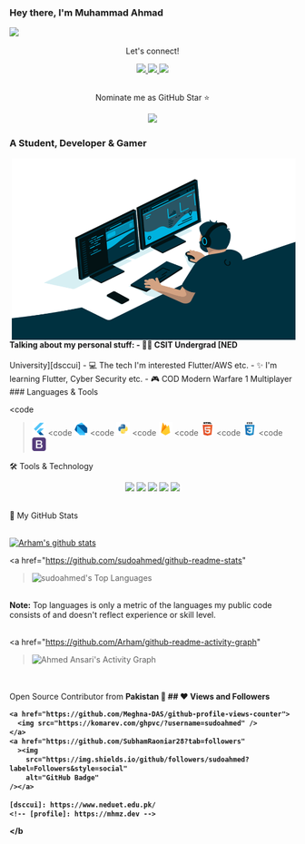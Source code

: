 ### Hey there, I'm Muhammad Ahmad
<img
  src="https://media.giphy.com/media/hvRJCLFzcasrR4ia7z/giphy.gif"
  width="25px"
/>

<div align="center">
  <p align="center">Let's connect!</p>

  <a href="https://www.instagram.com/ahmed.ansari007/">
    <img
      src="https://img.shields.io/badge/Instagram-E4405F?style=for-the-badge&logo=instagram&logoColor=white"
    />
  </a>

  <a href="https://www.linkedin.com/in/sudoahmed/">
    <img
      src="https://img.shields.io/badge/linkedin-%230077B5.svg?&style=for-the-badge&logo=linkedin&logoColor=white"
    />
  </a>

  <a href="https://www.facebook.com/ahmed.ansari.cyberlink">
    <img
      src="https://img.shields.io/badge/Facebook-1877F2?style=for-the-badge&logo=facebook&logoColor=white"
    />
  </a>
</div>

<br />

<div align="center">
  <p align="center">Nominate me as GitHub Star ⭐</p>

  <a href="https://stars.github.com/nominate/">
    <img
      src="https://img.shields.io/badge/GitHub-100000?&style=for-the-badge&logo=GitHub&logoColor=white&color=fa3667"
    />
  </a>
</div>

### A Student, Developer & Gamer

<img align="right" alt="GIF" src="code.gif" width="500" height="320" />

#### Talking about my personal stuff: - 🙋‍♂️ CSIT Undergrad [NED
University][dsccui] - 💻 The tech I'm interested Flutter/AWS etc. - ✨ I'm
learning Flutter, Cyber Security etc. - 🎮 COD Modern Warfare 1 Multiplayer ###
Languages & Tools

<code
  ><img
    width="24px"
    src="https://raw.githubusercontent.com/github/explore/80688e429a7d4ef2fca1e82350fe8e3517d3494d/topics/flutter/flutter.png"
/></code>
<code
  ><img
    width="24px"
    src="https://raw.githubusercontent.com/github/explore/80688e429a7d4ef2fca1e82350fe8e3517d3494d/topics/dart/dart.png"
/></code>
<code
  ><img
    width="24px"
    src="https://raw.githubusercontent.com/github/explore/80688e429a7d4ef2fca1e82350fe8e3517d3494d/topics/python/python.png"
/></code>
<code
  ><img
    width="24px"
    src="https://raw.githubusercontent.com/github/explore/80688e429a7d4ef2fca1e82350fe8e3517d3494d/topics/firebase/firebase.png"
/></code>
<code
  ><img
    width="24px"
    src="https://raw.githubusercontent.com/github/explore/80688e429a7d4ef2fca1e82350fe8e3517d3494d/topics/html/html.png"
/></code>
<code
  ><img
    width="24px"
    src="https://raw.githubusercontent.com/github/explore/80688e429a7d4ef2fca1e82350fe8e3517d3494d/topics/css/css.png"
/></code>
<code
  ><img
    width="24px"
    src="https://raw.githubusercontent.com/github/explore/80688e429a7d4ef2fca1e82350fe8e3517d3494d/topics/bootstrap/bootstrap.png"
/></code>

<div align="center">
  <p align="left">🛠 Tools & Technology</p>

  <img
    src="https://img.shields.io/badge/Flutter-02569B?style=for-the-badge&logo=flutter&logoColor=white"
  />
  <img
    src="https://img.shields.io/badge/Dart-0175C2?style=for-the-badge&logo=dart&logoColor=white"
  />
  <img
    src="https://img.shields.io/badge/firebase-ffca28?style=for-the-badge&logo=firebase&logoColor=black"
  />
  <img
    src="https://img.shields.io/badge/Python-FFD43B?style=for-the-badge&logo=python&logoColor=darkgreen"
  />
  <img
    src="https://img.shields.io/badge/Git-F05032?style=for-the-badge&logo=git&logoColor=white"
  />
</div>

<br />

<summary>📝 My GitHub Stats</summary>
<br />

[![Arham's github
stats](https://github-readme-stats.vercel.app/api?username=sudoahmed&theme=gotham)](https://github.com/sudoahmed/github-readme-stats)

<a href="https://github.com/sudoahmed/github-readme-stats"
  ><img
    alt="sudoahmed's Top Languages"
    src="https://github-readme-stats.vercel.app/api/top-langs/?username=sudoahmed&langs_count=8&count_private=true&layout=compact&theme=react&hide_border=true&bg_color=0D1117"
/></a>
<br />
<b>Note:</b> Top languages is only a metric of the languages my public code
consists of and doesn't reflect experience or skill level.

<br />
<br />

<a href="https://github.com/Arham/github-readme-activity-graph"
  ><img
    alt="Ahmed Ansari's Activity Graph"
    src="https://activity-graph.herokuapp.com/graph?username=sudoahmed&bg_color=0D1117&color=5BCDEC&line=5BCDEC&point=FFFFFF&hide_border=true"
/></a>

<br />
<br />
Open Source Contributor from
<b
  >Pakistan<b>
    💚 ## ❤ Views and Followers

    <a href="https://github.com/Meghna-DAS/github-profile-views-counter">
      <img src="https://komarev.com/ghpvc/?username=sudoahmed" />
    </a>
    <a href="https://github.com/SubhamRaoniar28?tab=followers"
      ><img
        src="https://img.shields.io/github/followers/sudoahmed?label=Followers&style=social"
        alt="GitHub Badge"
    /></a>

    [dsccui]: https://www.neduet.edu.pk/
    <!-- [profile]: https://mhmz.dev -->
  </b></b
>

